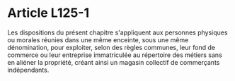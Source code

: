 # Article L125-1

Les dispositions du présent chapitre s'appliquent aux personnes physiques ou morales réunies dans une même enceinte, sous une même dénomination, pour exploiter, selon des règles communes, leur fond de commerce ou leur entreprise immatriculée au répertoire des métiers sans en aliéner la propriété, créant ainsi un magasin collectif de commerçants indépendants.
